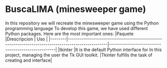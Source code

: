 # BuscaLIMA (minesweeper game)
In this repository we will recreate the minesweeper game using the Python programming language To develop this game, we have used different Python packages. 
Here are the most important ones: 
|Paquete |Drescripcion                                                                                      | Uso                                               |
|--------|--------------------------------------------------------------------------------------------------|---------------------------------------------------|
|tkinter |It is the default Python  interface for In this project, managing the user the Tk GUI toolkit.     |Tkinter fulfills the task of creating and interface|           

